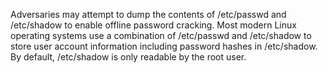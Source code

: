 Adversaries may attempt to dump the contents of /etc/passwd and /etc/shadow to enable offline password cracking. Most modern Linux operating systems use a combination of /etc/passwd and /etc/shadow to store user account information including password hashes in /etc/shadow. By default, /etc/shadow is only readable by the root user.